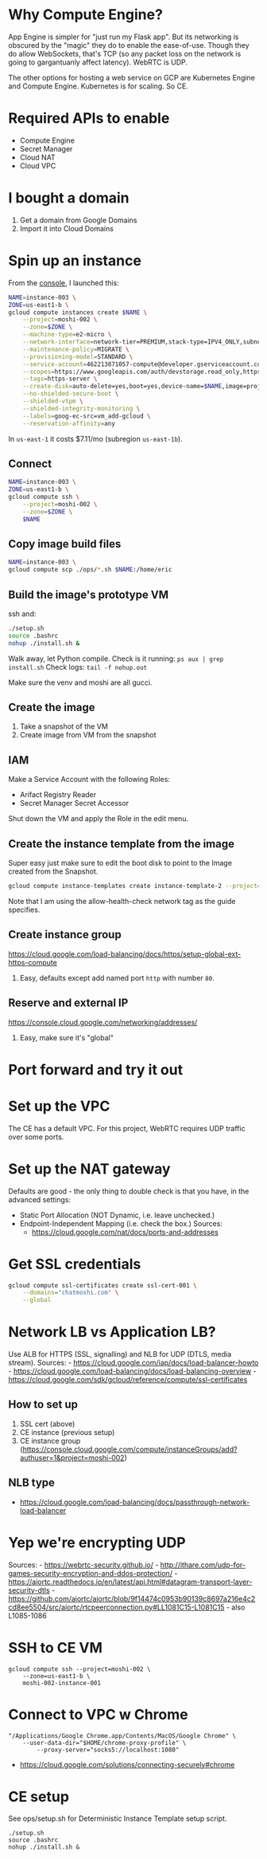 # Why Compute Engine?
App Engine is simpler for "just run my Flask app". But its networking is obscured by the "magic" they do to enable the
ease-of-use. Though they do allow WebSockets, that's TCP (so any packet loss on the network is going to gargantuanly
affect latency). WebRTC is UDP.

The other options for hosting a web service on GCP are Kubernetes Engine and Compute Engine. Kubernetes is for scaling.
So CE.

# Required APIs to enable
- Compute Engine
- Secret Manager
- Cloud NAT
- Cloud VPC

# I bought a domain
1. Get a domain from Google Domains
2. Import it into Cloud Domains

# Spin up an instance
From the [console](https://console.cloud.google.com/compute/instancesAdd?project=moshi-002), I launched this:
```sh
NAME=instance-003 \
ZONE=us-east1-b \
gcloud compute instances create $NAME \
    --project=moshi-002 \
    --zone=$ZONE \
    --machine-type=e2-micro \
    --network-interface=network-tier=PREMIUM,stack-type=IPV4_ONLY,subnet=default \
    --maintenance-policy=MIGRATE \
    --provisioning-model=STANDARD \
    --service-account=462213871057-compute@developer.gserviceaccount.com \
    --scopes=https://www.googleapis.com/auth/devstorage.read_only,https://www.googleapis.com/auth/logging.write,https://www.googleapis.com/auth/monitoring.write,https://www.googleapis.com/auth/servicecontrol,https://www.googleapis.com/auth/service.management.readonly,https://www.googleapis.com/auth/trace.append \
    --tags=https-server \
    --create-disk=auto-delete=yes,boot=yes,device-name=$NAME,image=projects/debian-cloud/global/images/debian-11-bullseye-v20230615,mode=rw,size=10,type=projects/moshi-002/zones/us-west4-b/diskTypes/pd-balanced \
    --no-shielded-secure-boot \
    --shielded-vtpm \
    --shielded-integrity-monitoring \
    --labels=goog-ec-src=vm_add-gcloud \
    --reservation-affinity=any
```
In `us-east-1` it costs $7.11/mo (subregion `us-east-1b`).

## Connect
```sh
NAME=instance-003 \
ZONE=us-east1-b \
gcloud compute ssh \
    --project=moshi-002 \
    --zone=$ZONE \
    $NAME
```

## Copy image build files
```sh
NAME=instance-003 \
gcloud compute scp ./ops/*.sh $NAME:/home/eric
```

## Build the image's prototype VM
ssh and:
```bash
./setup.sh
source .bashrc
nohup ./install.sh &
```
Walk away, let Python compile.
Check is it running: `ps aux | grep install.sh`
Check logs: `tail -f nohup.out`

Make sure the venv and moshi are all gucci.

## Create the image
1. Take a snapshot of the VM
2. Create image from VM from the snapshot

## IAM
Make a Service Account with the following Roles:
- Arifact Registry Reader
- Secret Manager Secret Accessor

Shut down the VM and apply the Role in the edit menu.

## Create the instance template from the image
Super easy just make sure to edit the boot disk to point to the Image created from the Snapshot.
```bash
gcloud compute instance-templates create instance-template-2 --project=moshi-002 --machine-type=e2-micro --network-interface=network=default,network-tier=PREMIUM --maintenance-policy=MIGRATE --provisioning-model=STANDARD --service-account=gce-1-326@moshi-002.iam.gserviceaccount.com --scopes=https://www.googleapis.com/auth/cloud-platform --tags=allow-health-check --create-disk=auto-delete=yes,boot=yes,device-name=instance-template-2,image=projects/moshi-002/global/images/image-2,mode=rw,size=10,type=pd-balanced --no-shielded-secure-boot --shielded-vtpm --shielded-integrity-monitoring --reservation-affinity=any
```
Note that I am using the allow-health-check network tag as the guide specifies.

## Create instance group
https://cloud.google.com/load-balancing/docs/https/setup-global-ext-https-compute
1. Easy, defaults except add named port `http` with number `80`.

## Reserve and external IP
https://console.cloud.google.com/networking/addresses/
1. Easy, make sure it's "global"

# Port forward and try it out

# Set up the VPC
The CE has a default VPC.
For this project, WebRTC requires UDP traffic over some ports.

# Set up the NAT gateway
Defaults are good - the only thing to double check is that you have, in the advanced settings:
- Static Port Allocation (NOT Dynamic, i.e. leave unchecked.)
- Endpoint-Independent Mapping (i.e. check the box.)
Sources:
    - https://cloud.google.com/nat/docs/ports-and-addresses

# Get SSL credentials
```sh
gcloud compute ssl-certificates create ssl-cert-001 \
    --domains="chatmoshi.com" \
    --global
```

# Network LB vs Application LB?
Use ALB for HTTPS (SSL, signalling) and NLB for UDP (DTLS, media stream).
Sources:
    - https://cloud.google.com/iap/docs/load-balancer-howto
    - https://cloud.google.com/load-balancing/docs/load-balancing-overview
    - https://cloud.google.com/sdk/gcloud/reference/compute/ssl-certificates

## How to set up
1. SSL cert (above)
2. CE instance (previous setup)
3. CE instance group (https://console.cloud.google.com/compute/instanceGroups/add?authuser=1&project=moshi-002)

## NLB type
- https://cloud.google.com/load-balancing/docs/passthrough-network-load-balancer

# Yep we're encrypting UDP
Sources:
    - https://webrtc-security.github.io/
    - http://ithare.com/udp-for-games-security-encryption-and-ddos-protection/
    - https://aiortc.readthedocs.io/en/latest/api.html#datagram-transport-layer-security-dtls
    - https://github.com/aiortc/aiortc/blob/9f14474c0953b90139c8697a216e4c2cd8ee5504/src/aiortc/rtcpeerconnection.py#LL1081C15-L1081C15
        - also L1085-1086

# SSH to CE VM
```
gcloud compute ssh --project=moshi-002 \
    --zone=us-east1-b \
    moshi-002-instance-001
```

# Connect to VPC w Chrome
```sgh
"/Applications/Google Chrome.app/Contents/MacOS/Google Chrome" \
    --user-data-dir="$HOME/chrome-proxy-profile" \
        --proxy-server="socks5://localhost:1080"
```
- https://cloud.google.com/solutions/connecting-securely#chrome

# CE setup
See ops/setup.sh for Deterministic Instance Template setup script.
```
./setup.sh
source .bashrc
nohup ./install.sh &
```
